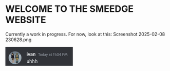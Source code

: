 # WELCOME TO THE SMEEDGE WEBSITE


Currently a work in progress. For now, look at this: Screenshot 2025-02-08 230628.png

![Awesome](https://github.com/SmeedgeOrg/smeedge.cfd/blob/main/Screenshot%202025-02-08%20231722.png?raw=true)
